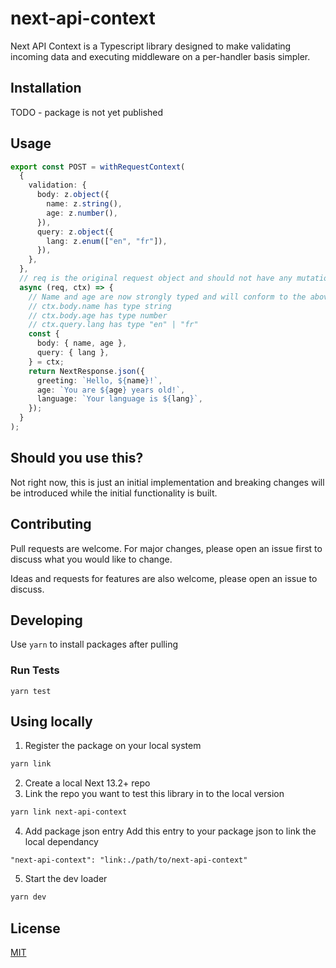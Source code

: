 # next-api-context

Next API Context is a Typescript library designed to make validating incoming data and executing middleware on a per-handler basis simpler.

## Installation

TODO - package is not yet published

## Usage

```ts
export const POST = withRequestContext(
  {
    validation: {
      body: z.object({
        name: z.string(),
        age: z.number(),
      }),
      query: z.object({
        lang: z.enum(["en", "fr"]),
      }),
    },
  },
  // req is the original request object and should not have any mutations or type information
  async (req, ctx) => {
    // Name and age are now strongly typed and will conform to the above Zod schema
    // ctx.body.name has type string
    // ctx.body.age has type number
    // ctx.query.lang has type "en" | "fr"
    const {
      body: { name, age },
      query: { lang },
    } = ctx;
    return NextResponse.json({
      greeting: `Hello, ${name}!`,
      age: `You are ${age} years old!`,
      language: `Your language is ${lang}`,
    });
  }
);

```

## Should you use this?
Not right now, this is just an initial implementation and breaking changes will be introduced while the initial functionality is built.

## Contributing

Pull requests are welcome. For major changes, please open an issue first
to discuss what you would like to change.

Ideas and requests for features are also welcome, please open an issue to discuss.

## Developing

Use `yarn` to install packages after pulling

### Run Tests

`yarn test`

## Using locally

1. Register the package on your local system
```bash
yarn link
```

2. Create a local Next 13.2+ repo
3. Link the repo you want to test this library in to the local version
```bash
yarn link next-api-context
```
4. Add package json entry
Add this entry to your package json to link the local dependancy
```
"next-api-context": "link:./path/to/next-api-context"
```
5. Start the dev loader
```bash
yarn dev
```


## License

[MIT](https://choosealicense.com/licenses/mit/)
